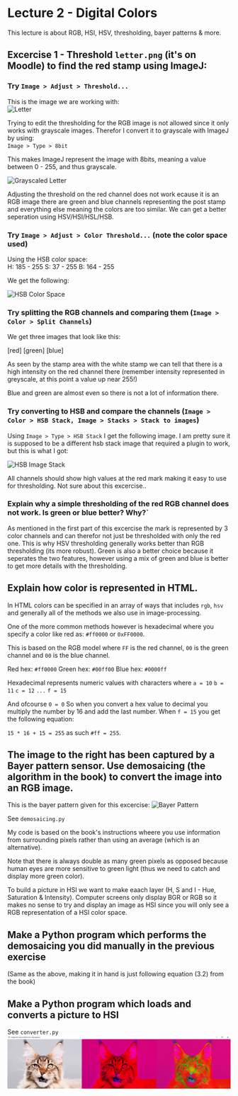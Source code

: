 # Lecture 2 - Digital Colors
This lecture is about RGB, HSI, HSV, thresholding, bayer patterns & more.

## Excercise 1 - Threshold `letter.png` (it's on Moodle) to find the red stamp using ImageJ:

### Try `Image > Adjust > Threshold...`
This is the image we are working with:\
![Letter](https://github.com/nikobk/aau-image-processing/tree/main/lecture2/dat/letter.png?raw=true)

Trying to edit the thresholding for the RGB image is not allowed since it only
works with grayscale images. Therefor I convert it to grayscale with ImageJ by
using:\
`Image > Type > 8bit`

This makes ImageJ represent the image with 8bits, meaning a value between 0 - 255,
and thus grayscale.

![Grayscaled Letter](https://github.com/nikobk/aau-image-processing/tree/main/lecture2/ext/letter-gray.png?raw=true)

Adjusting the threshold on the red channel does not work ecause it is an RGB image there are green and blue channels representing the post stamp and everything else meaning the colors are too similar. We can get a better seperation using HSV/HSI/HSL/HSB.

### Try `Image > Adjust > Color Threshold...` (note the color space used)

Using the HSB color space:\
H: 185 - 255
S: 37 - 255
B: 164 - 255

We get the following:

![HSB Color Space](https://github.com/nikobk/aau-image-processing/tree/main/lecture2/ext/color_thres_hsb.png?raw=true)

### Try splitting the RGB channels and comparing them (`Image > Color > Split Channels`)

We get three images that look like this:

[red] [green] [blue]

As seen by the stamp area with the white stamp we can tell that there is a high intensity on the red channel there (remember intensity represented in greyscale, at this point a value up near 255!)

Blue and green are almost even so there is not  a lot of information there.

### Try converting to HSB and compare the channels (`Image > Color > HSB Stack, Image > Stacks > Stack to images`)

Using `Image > Type > HSB Stack` I get the following image. I am pretty sure it is supposed to be a different hsb stack image that required a plugin to work, but this is what I got:

![HSB Image Stack](https://github.com/nikobk/aau-image-processing/tree/main/lecture2/ext/hsb_stack.png?raw=true)

All channels should show high values at the red mark making it easy to use for thresholding. Not sure about this excercise..

### Explain why a simple thresholding of the red RGB channel does not work. Is green or blue better? Why?`
As mentioned in the first part of this excercise the mark is represented by 3 color channels and can therefor not just be thresholded with only the red one. This is why HSV thresholding generally works better than RGB thresholding (its more robust). Green is also a better choice because it seperates the two features, however using a mix of green and blue is better to get more details with the thresholding.

## Explain how color is represented in HTML.
In HTML colors can be specified in an array of ways that includes `rgb`, `hsv` and generally all of the methods we also use in image-processing.

One of the more common methods however is hexadecimal where you specify a color like red as:
`#ff0000` or `0xFF0000`.

This is based on the RGB model where `FF` is the red channel, `00` is the green channel and `00` is the blue channel.

Red hex: `#ff0000`
Green hex: `#00ff00`
Blue hex: `#0000ff`

Hexadecimal represents numeric values with characters where
`a = 10`
`b = 11`
`c = 12`
`...`
`f = 15`

And ofcourse `0 = 0`
So when you convert a hex value to decimal you multiply the number by 16 and add the last number. When `f = 15` you get the following equation:

`15 * 16 + 15 = 255`
as such `#ff = 255`.

## The image to the right has been captured by a Bayer pattern sensor. Use demosaicing (the algorithm in the book) to convert the image into an RGB image.

This is the bayer pattern given for this excercise:
![Bayer Pattern](https://github.com/nikobk/aau-image-processing/tree/main/lecture2/ext/bayer_pattern.png?raw=true)

See `demosaicing.py`

My code is based on the book's instructions wheere you use information from surrounding pixels rather than using an average (which is an alternative).

Note that there is always double as many green pixels as opposed because human eyes are more sensitive to green light (thus we need to catch and display more green color).

To build a picture in HSI we want to make eaach layer (H, S and I - Hue, Saturation & Intensity). Computer screens only display BGR or RGB so it makes no sense to try and display an image as HSI since you will only see a RGB representation of a HSI color space.

## Make a Python program which performs the demosaicing you did manually in the previous exercise
(Same as the above, making it in hand is just following equation (3.2) from the book)

## Make a Python program which loads and converts a picture to HSI
See `converter.py`
![BRG -> HSV convertion](lecture2/ext/converter.png)